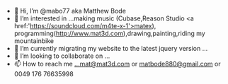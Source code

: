 - 👋 Hi, I’m @mabo77 aka Matthew Bode
- 👀 I’m interested in ...making music (Cubase,Reason Studio <a href:'https://soundcloud.com/m4te-x-1'>matex</a>), programming(http://www.mat3d.com),drawing,painting,riding my mountainbike
- 🌱 I’m currently migrating my website to the latest jquery version ...
- 💞️ I’m looking to collaborate on ...
- 📫 How to reach me ...mat@mat3d.com or matbode880@gmail.com or 0049 176 76635998

<!---
mabo77/mabo77 is a ✨ special ✨ repository because its `README.md` (this file) appears on your GitHub profile.
You can click the Preview link to take a look at your changes.
--->
